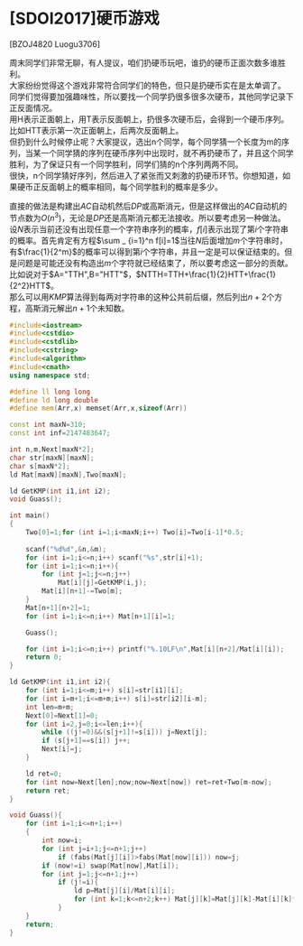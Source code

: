 # [SDOI2017]硬币游戏
[BZOJ4820 Luogu3706]

周末同学们非常无聊，有人提议，咱们扔硬币玩吧，谁扔的硬币正面次数多谁胜利。  
大家纷纷觉得这个游戏非常符合同学们的特色，但只是扔硬币实在是太单调了。  
同学们觉得要加强趣味性，所以要找一个同学扔很多很多次硬币，其他同学记录下正反面情况。  
用H表示正面朝上，用T表示反面朝上，扔很多次硬币后，会得到一个硬币序列。比如HTT表示第一次正面朝上，后两次反面朝上。  
但扔到什么时候停止呢？大家提议，选出n个同学，每个同学猜一个长度为m的序列，当某一个同学猜的序列在硬币序列中出现时，就不再扔硬币了，并且这个同学胜利，为了保证只有一个同学胜利，同学们猜的n个序列两两不同。  
很快，n个同学猜好序列，然后进入了紧张而又刺激的扔硬币环节。你想知道，如果硬币正反面朝上的概率相同，每个同学胜利的概率是多少。

直接的做法是构建出$AC$自动机然后$DP$或高斯消元，但是这样做出的$AC$自动机的节点数为$O(n^3)$，无论是$DP$还是高斯消元都无法接收。所以要考虑另一种做法。  
设$N$表示当前还没有出现任意一个字符串序列的概率，$f[i]$表示出现了第$i$个字符串的概率。首先肯定有方程$\sum _ {i=1}^n f[i]=1$当往$N$后面增加$m$个字符串时，有$\frac{1}{2^m}$的概率可以得到第$i$个字符串，并且一定是可以保证结束的。但是问题是可能还没有构造出$m$个字符就已经结束了，所以要考虑这一部分的贡献。  
比如说对于$A="TTH",B="HTT"$，$NTTH=TTH+\frac{1}{2}HTT+\frac{1}{2^2}HTT$。  
那么可以用$KMP$算法得到每两对字符串的这种公共前后缀，然后列出$n+2$个方程，高斯消元解出$n+1$个未知数。

```cpp
#include<iostream>
#include<cstdio>
#include<cstdlib>
#include<cstring>
#include<algorithm>
#include<cmath>
using namespace std;

#define ll long long
#define ld long double
#define mem(Arr,x) memset(Arr,x,sizeof(Arr))

const int maxN=310;
const int inf=2147483647;

int n,m,Next[maxN*2];
char str[maxN][maxN];
char s[maxN*2];
ld Mat[maxN][maxN],Two[maxN];

ld GetKMP(int i1,int i2);
void Guass();

int main()
{
	Two[0]=1;for (int i=1;i<maxN;i++) Two[i]=Two[i-1]*0.5;
	
	scanf("%d%d",&n,&m);
	for (int i=1;i<=n;i++) scanf("%s",str[i]+1);
	for (int i=1;i<=n;i++){
		for (int j=1;j<=n;j++)
			Mat[i][j]=GetKMP(i,j);
		Mat[i][n+1]-=Two[m];
	}
	Mat[n+1][n+2]=1;
	for (int i=1;i<=n;i++) Mat[n+1][i]=1;

	Guass();

	for (int i=1;i<=n;i++) printf("%.10LF\n",Mat[i][n+2]/Mat[i][i]);
	return 0;
}

ld GetKMP(int i1,int i2){
	for (int i=1;i<=m;i++) s[i]=str[i1][i];
	for (int i=m+1;i<=m+m;i++) s[i]=str[i2][i-m];
	int len=m+m;
	Next[0]=Next[1]=0;
	for (int i=2,j=0;i<=len;i++){
		while ((j!=0)&&(s[j+1]!=s[i])) j=Next[j];
		if (s[j+1]==s[i]) j++;
		Next[i]=j;
	}

	ld ret=0;
	for (int now=Next[len];now;now=Next[now]) ret=ret+Two[m-now];
	return ret;
}

void Guass(){
	for (int i=1;i<=n+1;i++)
	{
		int now=i;
		for (int j=i+1;j<=n+1;j++)
			if (fabs(Mat[j][i])>fabs(Mat[now][i])) now=j;
		if (now!=i) swap(Mat[now],Mat[i]);
		for (int j=1;j<=n+1;j++)
			if (j!=i){
				ld p=Mat[j][i]/Mat[i][i];
				for (int k=1;k<=n+2;k++) Mat[j][k]=Mat[j][k]-Mat[i][k]*p;
			}
	}
	return;
}
```